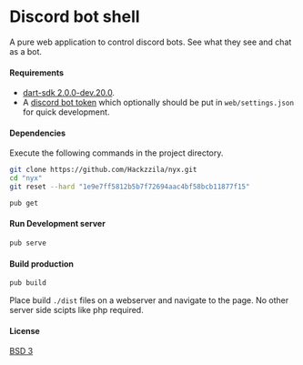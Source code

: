 # Discord bot shell

A pure web application to control discord bots. See what they see and chat as a bot.

#### Requirements

- [dart-sdk 2.0.0-dev.20.0](https://www.dartlang.org/).
- A [discord bot token](https://github.com/reactiflux/discord-irc/wiki/Creating-a-discord-bot-&-getting-a-token) which optionally should be put in `web/settings.json` for quick development.

#### Dependencies

Execute the following commands in the project directory.

```sh
git clone https://github.com/Hackzzila/nyx.git
cd "nyx"
git reset --hard "1e9e7ff5812b5b7f72694aac4bf58bcb11877f15"
```

```sh
pub get
```

#### Run Development server

```sh
pub serve
```

#### Build production

```sh
pub build
```

Place build `./dist` files on a webserver and navigate to the page. No other server side scipts like php required.

#### License

[BSD 3](https://opensource.org/licenses/BSD-3-Clause)
